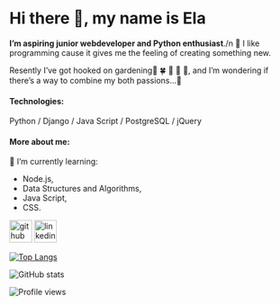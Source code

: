 # Hi there 👋, my name is Ela

**I’m aspiring junior webdeveloper and Python enthusiast**./n 
:rocket: I like programming cause it gives me the feeling of creating something new. 

Resently I’ve got hooked on gardening:sunflower: :four_leaf_clover: :bee:
:hibiscus: :evergreen_tree:, and I’m wondering if there’s a way to combine my both passions...:thinking: 

#### Technologies: 
Python / Django / Java Script / PostgreSQL / jQuery

#### More about me:

🌱 I’m currently learning:
 * Node.js, 
 * Data Structures and Algorithms, 
 * Java Script,
 * CSS. 


[<img src='https://cdn.jsdelivr.net/npm/simple-icons@3.0.1/icons/github.svg' alt='github' height='40'>](https://github.com/ElaJK01)  [<img src='https://cdn.jsdelivr.net/npm/simple-icons@3.0.1/icons/linkedin.svg' alt='linkedin' height='40'>](https://www.linkedin.com/in/elzbieta-januskaleta/)  

[![Top Langs](https://github-readme-stats.vercel.app/api/top-langs/?username=ElaJK01)](https://github.com/anuraghazra/github-readme-stats)

![GitHub stats](https://github-readme-stats.vercel.app/api?username=ElaJK01&show_icons=true)  

![Profile views](https://gpvc.arturio.dev/ElaJK01)  
